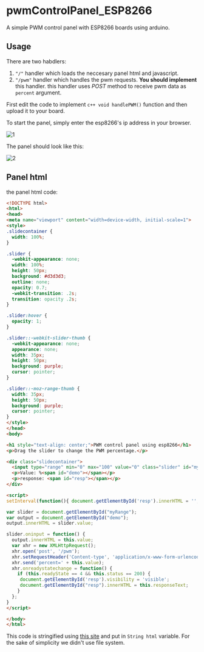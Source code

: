 # pwmControlPanel_ESP8266
A simple PWM control panel with ESP8266 boards using arduino.

## Usage
There are two habdlers:
  1. ```"/"``` handler which loads the neccesary panel html and javascript.
  2. ```"/pwm"``` handler which handles the pwm requests. **You should implement** this handler. this handler uses *POST* method to receive pwm data as ```percent``` argument.

First edit the code to implement ```c++
void handlePWM()``` 
function and then upload it to your board.

To start the panel, simply enter the esp8266's ip address in your browser.

![1](https://user-images.githubusercontent.com/30368346/92375989-25dcf180-f117-11ea-9b16-2b57b542c90d.PNG)

The panel should look like this:

![2](https://user-images.githubusercontent.com/30368346/92376356-b1568280-f117-11ea-9b0c-2202daa078f2.PNG)

## Panel html
the panel html code:
```html
<!DOCTYPE html>
<html>
<head>
<meta name="viewport" content="width=device-width, initial-scale=1">
<style>
.slidecontainer {
  width: 100%;
}

.slider {
  -webkit-appearance: none;
  width: 100%;
  height: 50px;
  background: #d3d3d3;
  outline: none;
  opacity: 0.7;
  -webkit-transition: .2s;
  transition: opacity .2s;
}

.slider:hover {
  opacity: 1;
}

.slider::-webkit-slider-thumb {
  -webkit-appearance: none;
  appearance: none;
  width: 35px;
  height: 50px;
  background: purple;
  cursor: pointer;
}

.slider::-moz-range-thumb {
  width: 35px;
  height: 50px;
  background: purple;
  cursor: pointer;
}
</style>
</head>
<body>

<h1 style="text-align: center;">PWM control panel using esp8266</h1>
<p>Drag the slider to change the PWM percentage.</p>

<div class="slidecontainer">
  <input type="range" min="0" max="100" value="0" class="slider" id="myRange">
  <p>Value: %<span id="demo"></span></p>
  <p>response: <span id="resp"></span></p>
</div>

<script>
setInterval(function(){ document.getElementById('resp').innerHTML = ''; }, 4000);

var slider = document.getElementById("myRange");
var output = document.getElementById("demo");
output.innerHTML = slider.value;

slider.oninput = function() {
  output.innerHTML = this.value;
  var xhr = new XMLHttpRequest();
  xhr.open('post', '/pwm');
  xhr.setRequestHeader('Content-type', 'application/x-www-form-urlencoded');
  xhr.send('percent=' + this.value);
  xhr.onreadystatechange = function() {
    if (this.readyState == 4 && this.status == 200) {
	 document.getElementById('resp').visibility = 'visible';
     document.getElementById("resp").innerHTML = this.responseText;
    }
  };
}
</script>

</body>
</html>
```

This code is stringified using [this site](http://davidjwatts.com/youtube/esp8266/esp-convertHTM.html) and put in ```String html``` variable. For the sake of simplicity we didn't use file system.
